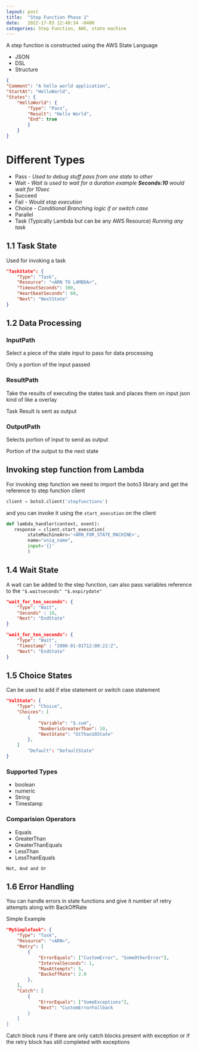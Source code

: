 ```yaml
---
layout: post
title:  "Step Function Phase 1"
date:   2022-17-03 12:40:34 -0400
categories: Step Function, AWS, state machine
---
```


A step function is constructed using the AWS State Language
* JSON
* DSL
* Structure

```json
{
"Comment": "A hello world application",
"StartAt": "HelloWorld",
"States": {
    "HelloWorld": {
        "Type": "Pass",
        "Result": "Hello World",
        "End": true
        }
    }
}
```




# Different Types 
* Pass - _Used to debug stuff pass from one state to other_
* Wait - _Wait is used to wait for a duration example __Seconds:10__ would wait for 10sec_
* Succeed
* Fail - _Would stop execution_
* Choice - _Conditional Branching logic if or switch case_
* Parallel
* Task (Typically Lambda but can be any AWS Resource) _Running any task_

## 1.1 Task State
Used for invoking a task 

```json
"TaskState": {
    "Type": "Task",
    "Resource": "<ARN TO LAMBDA>",
    "TimeoutSeconds": 300,
    "HeartbeatSeconds": 60,
    "Next": "NextState"
}
```

## 1.2 Data Processing

### InputPath
Select a piece of the state input to pass for data processing

Only a portion of the input passed

### ResultPath
Take the results of executing the states task and places them on input json kind of like a overlay

Task Result is sent as output

### OutputPath
Selects portion of input  to send as output

Portion of the  output to the next state

## Invoking step function from Lambda

For invoking step function we need to import the boto3 library and get the reference to step function client

```python
client = boto3.client('stepfunctions')
```
and you can invoke it using the `start_execution` on the client 
```python
def lambda_handler(context, event):
   response = client.start_execution(
        stateMachineArn='<ARN_FOR_STATE_MACHINE>',
        name="uniq_name",
        input='{}'
        )
```

## 1.4 Wait State

A wait can be added to the step function, can also pass variables reference to the
`"$.waitseconds" "$.expirydate"`

```json
"wait_for_ten_seconds": {
    "Type": "Wait",
    "Seconds" : 10,
    "Next": "EndState"
}

"wait_for_ten_seconds": {
    "Type": "Wait",
    "Timestamp" : "2000-01-01T12:00:22:Z",
    "Next": "EndState"
}
```

## 1.5 Choice States
Can be used to add if else statement or switch case statement

```json
"ValState": {
    "Type": "Choice",
    "Choices": [
        {
            "Variable": "$.sum",
            "NumbericGreaterThan": 10,
            "NextState": "GtThan10State"
        },
    ]
        "Default": "DefaultState"
}
```

### Supported Types
* boolean
* numeric
* String
* Timestamp

### Comparision Operators
* Equals
* GreaterThan
* GreaterThanEquals
* LessThan
* LessThanEquals

`Not, And and Or`

## 1.6 Error Handling

You can handle errors in state functions and give it number of retry attempts along with BackOffRate

Simple Example

```json
"MySimpleTask": {
    "Type": "Task",
    "Resource": "<ARN>",
    "Retry": [
        {
            "ErrorEquals": ["CustomError", "SomeOtherError"],
            "IntervalSeconds": 1,
            "MaxAttempts": 5,
            "BackoffRate": 2.0
        },
    ],
    "Catch": [
        {
            "ErrorEquals": ["SomeExceptions"],
            "Next": "CustomErrorFallback
        }
    ]
}
```
Catch block runs if there are only catch blocks present with exception or if the retry block has still completed with exceptions